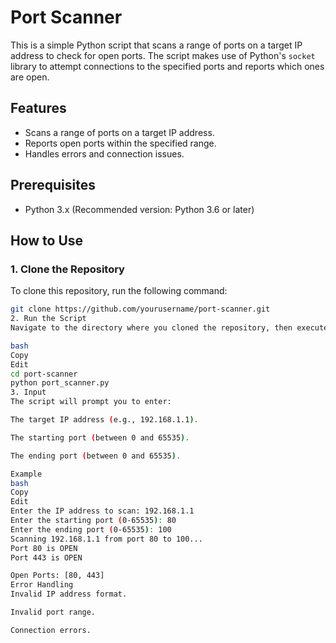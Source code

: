 # Port Scanner

This is a simple Python script that scans a range of ports on a target IP address to check for open ports. The script makes use of Python's `socket` library to attempt connections to the specified ports and reports which ones are open.

## Features
- Scans a range of ports on a target IP address.
- Reports open ports within the specified range.
- Handles errors and connection issues.

## Prerequisites
- Python 3.x (Recommended version: Python 3.6 or later)

## How to Use

### 1. Clone the Repository
To clone this repository, run the following command:
```bash
git clone https://github.com/yourusername/port-scanner.git
2. Run the Script
Navigate to the directory where you cloned the repository, then execute the script:

bash
Copy
Edit
cd port-scanner
python port_scanner.py
3. Input
The script will prompt you to enter:

The target IP address (e.g., 192.168.1.1).

The starting port (between 0 and 65535).

The ending port (between 0 and 65535).

Example
bash
Copy
Edit
Enter the IP address to scan: 192.168.1.1
Enter the starting port (0-65535): 80
Enter the ending port (0-65535): 100
Scanning 192.168.1.1 from port 80 to 100...
Port 80 is OPEN
Port 443 is OPEN

Open Ports: [80, 443]
Error Handling
Invalid IP address format.

Invalid port range.

Connection errors.
